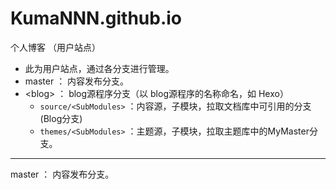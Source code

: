 # KumaNNN.github.io
个人博客 （用户站点）

* 此为用户站点，通过各分支进行管理。
* master  ：  内容发布分支。
* \<blog\>  ： blog源程序分支（以 blog源程序的名称命名，如 Hexo）
  * `source/<SubModules>`  ：内容源，子模块，拉取文档库中可引用的分支(Blog分支)
  * `themes/<SubModules>`  ：主题源，子模块，拉取主题库中的MyMaster分支。

----
master  ：  内容发布分支。

